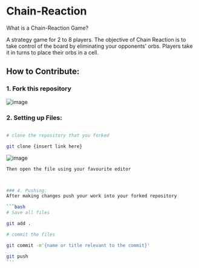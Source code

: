 # Chain-Reaction


What is a Chain-Reaction Game?

A strategy game for 2 to 8 players. The objective of Chain Reaction is to take control 
of the board by eliminating your opponents' orbs. Players take it in turns to place their
orbs in a cell.



## How to Contribute:

### 1. Fork this repository

![image](https://user-images.githubusercontent.com/95162875/197341323-e1077902-500e-43df-89b7-bcb4b821e423.png)

### 2. Setting up Files:

```bash

# clone the repository that you forked

git clone {insert link here}
```
![image](https://user-images.githubusercontent.com/95162875/197396584-6f17fdd4-a343-4e76-ac63-fdcbc750e908.png)
```bash
Then open the file using your favourite editor



### 4. Pushing:
After making changes push your work into your forked repository

```bash
# Save all files

git add .

# commit the files

git commit -m'{name or title relevant to the commit}'

git push
'''
